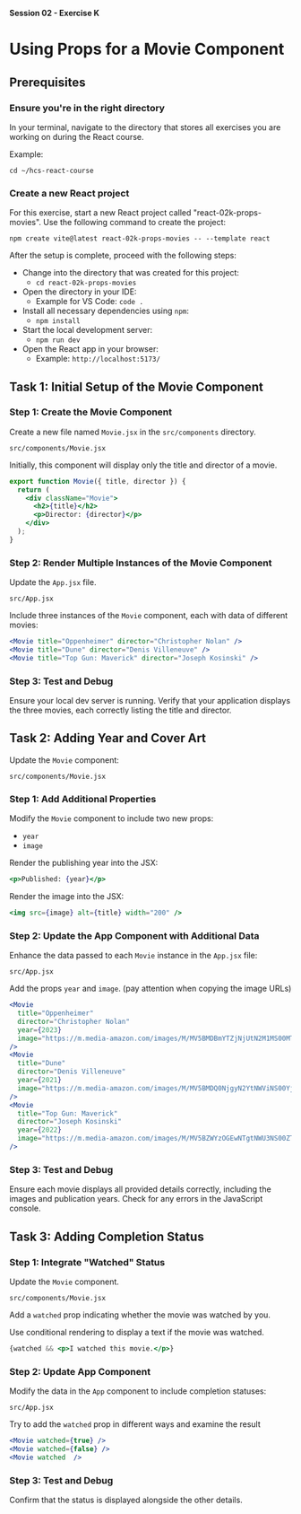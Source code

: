 **Session 02 - Exercise K**

# Using Props for a Movie Component

## Prerequisites

### Ensure you're in the right directory

In your terminal, navigate to the directory that stores all exercises you are working on during the React course.

Example:

```
cd ~/hcs-react-course
```

### Create a new React project

For this exercise, start a new React project called "react-02k-props-movies". Use the following command to create the project:

```
npm create vite@latest react-02k-props-movies -- --template react
```

After the setup is complete, proceed with the following steps:

- Change into the directory that was created for this project:
    - `cd react-02k-props-movies`
- Open the directory in your IDE:
    - Example for VS Code: `code .`
- Install all necessary dependencies using `npm`:
    - `npm install`
- Start the local development server:
    - `npm run dev`
- Open the React app in your browser:
    - Example: `http://localhost:5173/`

## Task 1: Initial Setup of the Movie Component

### Step 1: Create the Movie Component

Create a new file named `Movie.jsx` in the `src/components` directory. 

```
src/components/Movie.jsx
```

Initially, this component will display only the title and director of a movie.

```jsx
export function Movie({ title, director }) {
  return (
    <div className="Movie">
      <h2>{title}</h2>
      <p>Director: {director}</p>
    </div>
  );
}
```

### Step 2: Render Multiple Instances of the Movie Component

Update the `App.jsx` file.

```
src/App.jsx
```

Include three instances of the `Movie` component, each with data of different movies:

```jsx
<Movie title="Oppenheimer" director="Christopher Nolan" />
<Movie title="Dune" director="Denis Villeneuve" />
<Movie title="Top Gun: Maverick" director="Joseph Kosinski" />
```

### Step 3: Test and Debug

Ensure your local dev server is running. Verify that your application displays the three movies, each correctly listing the title and director.

## Task 2: Adding Year and Cover Art

Update the `Movie` component:

```
src/components/Movie.jsx
```

### Step 1: Add Additional Properties

Modify the `Movie` component to include two new props:

- `year`
- `image`

Render the publishing year into the JSX:

```jsx
<p>Published: {year}</p>
```

Render the image into the JSX:

```jsx
<img src={image} alt={title} width="200" />
```

### Step 2: Update the App Component with Additional Data

Enhance the data passed to each `Movie` instance in the `App.jsx` file:

```
src/App.jsx
```

Add the props `year` and `image`. (pay attention when copying the image URLs)

```jsx
<Movie 
  title="Oppenheimer" 
  director="Christopher Nolan" 
  year={2023}
  image="https://m.media-amazon.com/images/M/MV5BMDBmYTZjNjUtN2M1MS00MTQ2LTk2ODgtNzc2M2QyZGE5NTVjXkEyXkFqcGdeQXVyNzAwMjU2MTY@._V1_SX300.jpg"
/>
<Movie 
  title="Dune"
  director="Denis Villeneuve"
  year={2021}
  image="https://m.media-amazon.com/images/M/MV5BMDQ0NjgyN2YtNWViNS00YjA3LTkxNDktYzFkZTExZGMxZDkxXkEyXkFqcGdeQXVyODE5NzE3OTE@._V1_SX300.jpg"
/>
<Movie 
  title="Top Gun: Maverick" 
  director="Joseph Kosinski" 
  year={2022}
  image="https://m.media-amazon.com/images/M/MV5BZWYzOGEwNTgtNWU3NS00ZTQ0LWJkODUtMmVhMjIwMjA1ZmQwXkEyXkFqcGdeQXVyMjkwOTAyMDU@._V1_SX300.jpg"
/>
```

### Step 3: Test and Debug

Ensure each movie displays all provided details correctly, including the images and publication years. Check for any errors in the JavaScript console.

## Task 3: Adding Completion Status

### Step 1: Integrate "Watched" Status

Update the `Movie` component.

```
src/components/Movie.jsx
```

Add a `watched` prop indicating whether the movie was watched by you.

Use conditional rendering to display a text if the movie was watched.

```jsx
{watched && <p>I watched this movie.</p>}
```


### Step 2: Update App Component

Modify the data in the `App` component to include completion statuses:

```
src/App.jsx
```

Try to add the `watched` prop in different ways and examine the result

```jsx
<Movie watched={true} />
<Movie watched={false} />
<Movie watched  />
```

### Step 3: Test and Debug

Confirm that the status is displayed alongside the other details.
